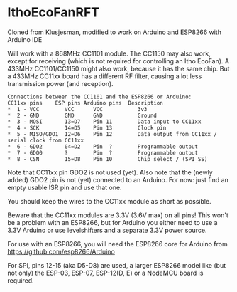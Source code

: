 # IthoEcoFanRFT
Cloned from Klusjesman, modified to work on Arduino and ESP8266 with Arduino IDE

Will work with a 868MHz CC1101 module.
The CC1150 may also work, except for receiving (which is not required for controlling an Itho EcoFan).
A 433MHz CC1101/CC1150 might also work, because it has the same chip. But a 433MHz CC11xx board has a different RF filter, causing a lot less transmission power (and reception).
```
Connections between the CC1101 and the ESP8266 or Arduino:
CC11xx pins    ESP pins Arduino pins  Description
*  1 - VCC        VCC      VCC           3v3
*  2 - GND        GND      GND           Ground
*  3 - MOSI       13=D7    Pin 11        Data input to CC11xx
*  4 - SCK        14=D5    Pin 13        Clock pin
*  5 - MISO/GDO1  12=D6    Pin 12        Data output from CC11xx / serial clock from CC11xx
*  6 - GDO2       04=D2    Pin  ?        Programmable output
*  7 - GDO0       ?        Pin  ?        Programmable output
*  8 - CSN        15=D8    Pin 10        Chip select / (SPI_SS)
```
Note that CC11xx pin GDO2 is not used (yet).
Also note that the (newly added) GDO2 pin is not (yet) connected to an Arduino. For now: just find an empty usable ISR pin and use that one.

You should keep the wires to the CC11xx module as short as possible.

Beware that the CC11xx modules are 3.3V (3.6V max) on all pins!
This won't be a problem with an ESP8266, but for Arduino you either need to use a 3.3V Arduino or use levelshifters and a separate 3.3V power source.

For use with an ESP8266, you will need the ESP8266 core for Arduino from https://github.com/esp8266/Arduino

For SPI, pins 12-15 (aka D5-D8) are used, a larger ESP8266 model like (but not only) the ESP-03, ESP-07, ESP-12(D, E) or a NodeMCU board is required.
